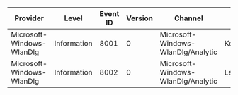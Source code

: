 Provider                   |  Level        |  Event ID  |  Version  |  Channel                             |  Task             |  Opcode  |  Keyword  |  Message
---------------------------|---------------|------------|-----------|--------------------------------------|-------------------|----------|-----------|---------
Microsoft-Windows-WlanDlg  |  Information  |  8001      |  0        |  Microsoft-Windows-WlanDlg/Analytic  |  KeyPage_Shown    |  Stop    |           |
Microsoft-Windows-WlanDlg  |  Information  |  8002      |  0        |  Microsoft-Windows-WlanDlg/Analytic  |  Leaving_KeyPage  |  Start   |           |